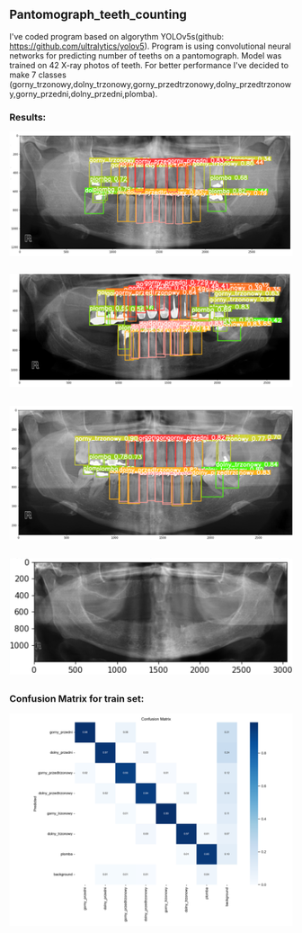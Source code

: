 ## Pantomograph_teeth_counting

I've coded program based on algorythm YOLOv5s(github: https://github.com/ultralytics/yolov5). Program is using convolutional neural networks for
predicting number of teeths on a pantomograph. Model was trained on 42 X-ray photos of teeth. For better performance I've decided to make 7 classes
(gorny_trzonowy,dolny_trzonowy,gorny_przedtrzonowy,dolny_przedtrzonowy,gorny_przedni,dolny_przedni,plomba). 
### Results:
![zeby1.png](https://github.com/micpow1cc/Pantomograph_teeth_counting/blob/main/zeby1.png)
##  
![zeby2.png](https://github.com/micpow1cc/Pantomograph_teeth_counting/blob/main/Img/zeby2.png)
##
![zeby2.png](https://github.com/micpow1cc/Pantomograph_teeth_counting/blob/main/Img/zeby3.png)
##
![zeby2.png](https://github.com/micpow1cc/Pantomograph_teeth_counting/blob/main/Img/zeby4.png)
##
### Confusion Matrix for train set:

![conf](https://github.com/micpow1cc/Pantomograph_teeth_counting/blob/main/Img/confusion_matrix.png)
